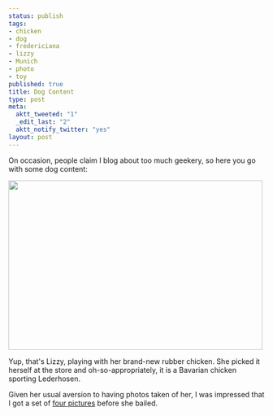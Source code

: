 ```yaml
--- 
status: publish
tags: 
- chicken
- dog
- fredericiana
- lizzy
- Munich
- photo
- toy
published: true
title: Dog Content
type: post
meta: 
  aktt_tweeted: "1"
  _edit_last: "2"
  aktt_notify_twitter: "yes"
layout: post
---
```

On occasion, people claim I blog about too much geekery, so here you go with some dog content:

<a href="http://www.flickr.com/photos/freeed/sets/72157624180107030/"><img src="http://fredericiana.com/wp-content/uploads/2010/06/lizzy-chicken.jpg" alt="" title="Lizzy with Chicken" width="500" height="333" class="alignnone size-full wp-image-2743" /></a>

Yup, that's Lizzy, playing with her brand-new rubber chicken. She picked it herself at the store and oh-so-appropriately, it is a Bavarian chicken sporting Lederhosen.

Given her usual aversion to having photos taken of her, I was impressed that I got a set of <a href="http://www.flickr.com/photos/freeed/sets/72157624180107030/">four pictures</a> before she bailed.
